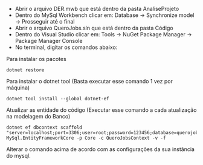  - Abrir o arquivo DER.mwb que está dentro da pasta AnaliseProjeto
 - Dentro do MySql Workbench clicar em: Database -> Synchronize model -> Prosseguir até o final
 - Abrir o arquivo QueroJobs.sln que está dentro da pasta Código
 - Dentro do Visual Studio clicar em: Tools -> NuGet Package Manager -> Package Manager Console
 - No terminal, digitar os comandos abaixo:
 
 Para instalar os pacotes
 ```CMD
dotnet restore
 ```
Para instalar o dotnet tool (Basta executar esse comando 1 vez por máquina)
```CMD
dotnet tool install --global dotnet-ef 
 ```
Atualizar as entidade do código (Executar esse comando a cada atualização na modelagem do Banco)
```CMD
dotnet ef dbcontext scaffold "server=localhost;port=3306;user=root;password=123456;database=querojobs" MySql.EntityFrameworkCore -p Core -c QueroJobsContext -v -f
 ```
Alterar o comando acima de acordo com as configurações da sua instância do mysql. 